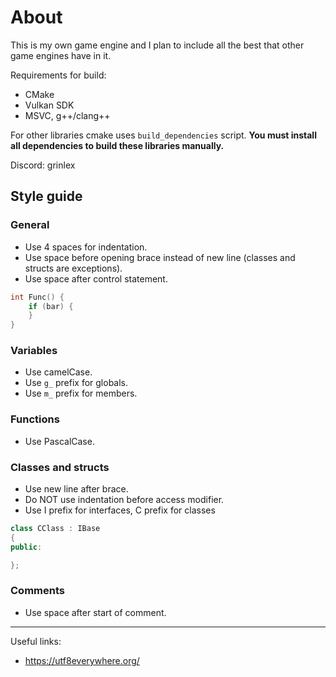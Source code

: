 # About
This is my own game engine and I plan to include all the best that other game engines have in it.

Requirements for build:
* CMake
* Vulkan SDK
* MSVC, g++/clang++

For other libraries cmake uses `build_dependencies` script. **You must install all dependencies to build these libraries manually.**

Discord: grinlex

## Style guide
### General
- Use 4 spaces for indentation.
- Use space before opening brace instead of new line (classes and structs are exceptions).
- Use space after control statement.
```cpp
int Func() {
    if (bar) {
    }
}
```

### Variables
- Use camelCase.
- Use `g_` prefix for globals.
- Use `m_` prefix for members.

### Functions
- Use PascalCase.

### Classes and structs
- Use new line after brace.
- Do NOT use indentation before access modifier.
- Use I prefix for interfaces, C prefix for classes
```cpp
class CClass : IBase
{
public:

};
```

### Comments
- Use space after start of comment.
---
Useful links:
- https://utf8everywhere.org/
